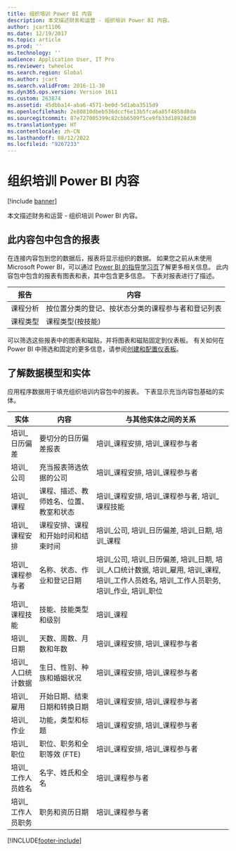 ```yaml
---
title: 组织培训 Power BI 内容
description: 本文描述财务和运营 - 组织培训 Power BI 内容。
author: jcart1106
ms.date: 12/19/2017
ms.topic: article
ms.prod: ''
ms.technology: ''
audience: Application User, IT Pro
ms.reviewer: twheeloc
ms.search.region: Global
ms.author: jcart
ms.search.validFrom: 2016-11-30
ms.dyn365.ops.version: Version 1611
ms.custom: 263874
ms.assetid: 45dbba14-aba6-4571-be0d-5d1aba3515d9
ms.openlocfilehash: 2e80810dbeb536dccf6e13b5fca6a85f4858d8da
ms.sourcegitcommit: 87e727005399c82cbb6509f5ce9fb33d18928d30
ms.translationtype: HT
ms.contentlocale: zh-CN
ms.lasthandoff: 08/12/2022
ms.locfileid: "9267233"
---
```

# <a name="organizational-training-power-bi-content"></a>组织培训 Power BI 内容

[!include [banner](../includes/banner.md)]

本文描述财务和运营 - 组织培训 Power BI 内容。

## <a name="reports-that-are-included-in-the-content-pack"></a>此内容包中包含的报表
在连接内容包到您的数据后，报表将显示组织的数据。 如果您之前从未使用 Microsoft Power BI，可以通过 [Power BI 的指导学习页](https://powerbi.microsoft.com/guided-learning/?WT.mc_id=PBIService_GetData)了解更多相关信息。 此内容包中包含的报表有图表和表，其中包含更多信息。 下表对报表进行了描述。

| 报告          | 内容                                                                    |
|-----------------|-----------------------------------------------------------------------------|
| 课程分析 | 按位置分类的登记、按状态分类的课程参与者和登记列表 |
| 课程类型    | 课程类型(按技能)                                                       |

可以筛选这些报表中的图表和磁贴，并将图表和磁贴固定到仪表板。 有关如何在 Power BI 中筛选和固定的更多信息，请参阅[创建和配置仪表板](https://powerbi.microsoft.com/guided-learning/powerbi-learning-4-2-create-configure-dashboards)。

## <a name="understanding-the-data-model-and-entities"></a>了解数据模型和实体
应用程序数据用于填充组织培训内容包中的报表。 下表显示充当内容包基础的实体。

| 实体                    | 内容                                                         | 与其他实体之间的关系 |
|---------------------------|------------------------------------------------------------------|-----------------------------------|
| 培训\_日历偏差  | 要切分的日历偏差报表                                | 培训\_课程安排, 培训\_课程参与者 |
| 培训\_公司         | 充当报表筛选依据的公司                                   | 培训\_课程安排, 培训\_课程参与者 |
| 培训\_课程          | 课程、描述、教师姓名、位置、教室和状态 | 培训\_课程安排, 培训\_课程参与者, 培训\_课程技能 |
| 培训\_课程安排    | 课程安排、课程和开始时间和结束时间                          | 培训\_公司, 培训\_日历偏差, 培训\_日期, 培训\_课程 |
| 培训\_课程参与者 | 名称、状态、作业和登记日期                         | 培训\_公司, 培训\_日历偏差, 培训\_日期, 培训\_人口统计数据, 培训\_雇用, 培训\_课程, 培训\_工作人员姓名, 培训\_工作人员职务, 培训\_作业, 培训\_职位 |
| 培训\_课程技能     | 技能、技能类型和级别                                     | 培训\_课程 |
| 培训\_日期            | 天数、周数、月数和年数                                   | 培训\_课程安排, 培训\_课程参与者 |
| 培训\_人口统计数据    | 生日、性别、种族和婚姻状况         | 培训\_课程安排, 培训\_课程参与者 |
| 培训\_雇用      | 开始日期、结束日期和转换日期                        | 培训\_课程安排, 培训\_课程参与者 |
| 培训\_作业             | 功能，类型和标题                                        | 培训\_课程安排, 培训\_课程参与者 |
| 培训\_职位        | 职位、职务和全职等效 (FTE)                  | 培训\_课程安排, 培训\_课程参与者 |
| 培训\_工作人员姓名      | 名字、姓氏和全名                             | 培训\_课程参与者 |
| 培训\_工作人员职务     | 职务和资历日期                                         | 培训\_课程参与者 |


[!INCLUDE[footer-include](../../../includes/footer-banner.md)]
